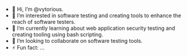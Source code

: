 - 👋 Hi, I’m @vytorious.
- 👀 I’m interested in software testing and creating tools to enhance the reach of software testers.
- 🌱 I’m currently learning about web application security testing and creating tooling using bash scripting.
- 💞️ I’m looking to collaborate on software testing tools.
- ⚡ Fun fact: ...

<!---
vytorious/vytorious is a ✨ special ✨ repository because its `README.md` (this file) appears on your GitHub profile.
You can click the Preview link to take a look at your changes.
--->

